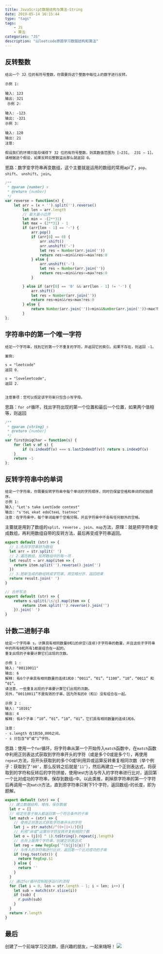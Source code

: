 ```yaml
---
title: JavaScript数据结构与算法-String
date: 2019-05-14 16:15:44
type: "tags"
tags: 
	- JS
	- 算法
categories: "JS"
description: "以leetcode原题学习数据结构和算法"
---
```


## 反转整数

```
给出一个 32 位的有符号整数，你需要将这个整数中每位上的数字进行反转。

示例 1:

输入: 123
输出: 321
 示例 2:

输入: -123
输出: -321
示例 3:

输入: 120
输出: 21
注意:

假设我们的环境只能存储得下 32 位的有符号整数，则其数值范围为 [−231,  231 − 1]。请根据这个假设，如果反转后整数溢出那么就返回 0。
```

思路：数字变字符串再变数组，这个主要就是运用的数组的常用api了，`pop`、`shift`、 `unshift`、`join`。

```javascript
/**
 * @param {number} x
 * @return {number}
 */
var reverse = function(x) {
    let arr = (x + '').split('').reverse()
        let len = arr.length
        // 最大最小边界
        let min = -(2**31)
        let max = (2**31) - 1
        if (arr[len - 1] == '-') {
            arr.pop()
            if (arr[0] == 0) {   
                arr.shift()
                arr.unshift('-')
                let res = Number(arr.join(''))
                return res>=min&&res<=max?res:0
            } else {
                arr.unshift('-')
                let res = Number(arr.join(''))
                return res>=min&&res<=max?res:0
            }

        } else if (arr[0] == '0' && arr[len - 1] != '-') {
            arr.shift()
            let res = Number(arr.join(''))
            return res>min&&res<max?res:0
        } else {
            return Number(arr.join(''))>min&&Number(arr.join(''))<max?Number(arr.join('')):0
        }
};
```



## 字符串中的第一个唯一字符

```
给定一个字符串，找到它的第一个不重复的字符，并返回它的索引。如果不存在，则返回 -1。

案例:

s = "leetcode"
返回 0.

s = "loveleetcode",
返回 2.
 

注意事项：您可以假定该字符串只包含小写字母。
```

思路：`for of`循环，找出字符出现的第一个位置和最后一个位置，如果两个值相等，则返回

```javascript
/**
 * @param {string} s
 * @return {number}
 */
var firstUniqChar = function(s) {
    for (let v of s) {
        if (s.indexOf(v) === s.lastIndexOf(v)) return s.indexOf(v)
    }
    return -1
};
```


## 反转字符串中的单词

```
给定一个字符串，你需要反转字符串中每个单词的字符顺序，同时仍保留空格和单词的初始顺序。
示例 1:
输入: "Let's take LeetCode contest"
输出: "s'teL ekat edoCteeL tsetnoc" 
注意：在字符串中，每个单词由单个空格分隔，并且字符串中不会有任何额外的空格。
```

主要就是用到了数组的`split`、`reverse` 、`join`、`map`方法，原理：就是把字符串变成数组，再利用数组自带的反转方法，最后再变成字符串返回。

```javascript
export default (str) => {
  // 1.先将字符串转为数组
  let arr = str.split(' ')
  // 2.遍历数组，反转数组中的每一项
  let result = arr.map(item => {
    return item.split('').reverse().join('')
  })
  // 3.把新生成的数组转成字符串，用空格分开，返回结果
  return result.join(' ')
}

// 合并写法
export default (str) => {
    return s.split(/\s/g).map(item => {
        return item.split('').reverse().join('')
    }).join(' ')
}
```

## 计数二进制子串

```
给定一个字符串 s，计算具有相同数量0和1的非空(连续)子字符串的数量，并且这些子字符串中的所有0和所有1都是组合在一起的。
重复出现的子串要计算它们出现的次数。

示例 1 :
输入: "00110011"
输出: 6
解释: 有6个子串具有相同数量的连续1和0：“0011”，“01”，“1100”，“10”，“0011” 和 “01”。
请注意，一些重复出现的子串要计算它们出现的次数。
另外，“00110011”不是有效的子串，因为所有的0（和1）没有组合在一起。

示例 2 :
输入: "10101"
输出: 4
解释: 有4个子串：“10”，“01”，“10”，“01”，它们具有相同数量的连续1和0。

注意：
- s.length 在1到50,000之间。
- s 只包含“0”或“1”字符。
```

思路：使用一个`for`循环，将字符串从第一个开始传入`match`函数中，在`match`函数中利用正则表达式获取到字符串开头的字符（或是多个0或是多个1），再使用`repeat`方法，将开头获取到的多个0或1利用异或运算反转重复相同次数（举个例子：获取到了`‘00’`，那么反转之后就是`‘11’`），然后再建立一个正则表达式，将获取到的字符和反转后的字符拼接，使用test方法与传入的字符串进行比对，返回第一个比对成功的字符串，保存到数组`r`中。以此类推，剃掉原字符串的第一个字符后再调用一次`match`方法，直到原字符串只剩下1个字符，返回数组`r`的长度，即为题解。

```javascript
export default (str) => {
  // 建立数据结构，堆栈，保存数据
  let r = []
  // 给定任意子输入都返回第一个符合条件的子串
  let match = (str) => {
    // 使用正则表达式获取字符串开头的字符
    let j = str.match(/^(0+|1+)/)[0]
    // 利用“异或”运算将字符反转并复制相同个数
    let o = (j[0] ^ 1).toString().repeat(j.length)
    // 合并上面两个字符串，创建正则表达式
    let reg = new RegExp(`^(${j}${o})`)
    // 与传入的字符串进行比对，返回第一个比对成功的子串
    if (reg.test(str)) {
      return RegExp.$1
    } else {
      return ''
    }
  }
  // 通过for循环控制程序运行的流程
  for (let i = 0, len = str.length - 1; i < len; i++) {
    let sub = match(str.slice(i))
    if (sub) {
      r.push(sub)
    }
  }
  return r.length
}
```

## 最后

创建了一个前端学习交流群，感兴趣的朋友，一起来嗨呀！
![](<https://image-static.segmentfault.com/207/665/2076650181-5bfe3d1a48e89_articlex>)